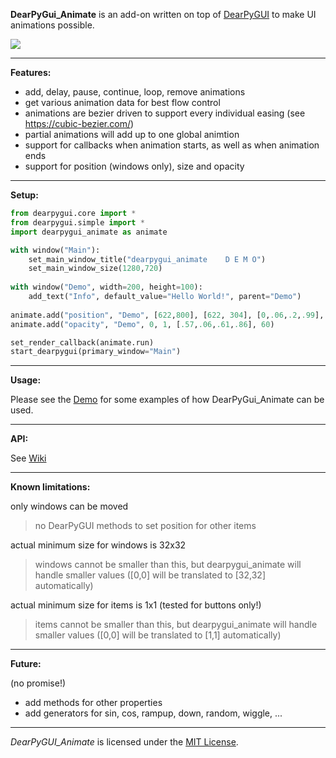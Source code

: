 **DearPyGui_Animate** is an add-on written on top of [DearPyGUI](https://github.com/hoffstadt/DearPyGui) to make UI animations possible.

<img src="https://raw.githubusercontent.com/mrtnRitter/DearPyGui_Animate/main/Animate.gif">

---

**Features:**
* add, delay, pause, continue, loop, remove animations
* get various animation data for best flow control
* animations are bezier driven to support every individual easing (see https://cubic-bezier.com/)
* partial animations will add up to one global animtion
* support for callbacks when animation starts, as well as when animation ends
* support for position (windows only), size and opacity

---


**Setup:**

```python
from dearpygui.core import *
from dearpygui.simple import *
import dearpygui_animate as animate

with window("Main"):
	set_main_window_title("dearpygui_animate    D E M O")
	set_main_window_size(1280,720)
  
with window("Demo", width=200, height=100):
	add_text("Info", default_value="Hello World!", parent="Demo")
  
animate.add("position", "Demo", [622,800], [622, 304], [0,.06,.2,.99], 60)
animate.add("opacity", "Demo", 0, 1, [.57,.06,.61,.86], 60)

set_render_callback(animate.run)
start_dearpygui(primary_window="Main")

``` 

---

**Usage:**

Please see the [Demo](https://github.com/mrtnRitter/DearPyGui_Animate/blob/main/DearPyGui_Animate/dearpygui_animate_demo.py) for some examples of how DearPyGui_Animate can be used.

---

**API:**

See [Wiki](https://github.com/mrtnRitter/DearPyGui_Animate/wiki)

---

**Known limitations:**

only windows can be moved
> no DearPyGUI methods to set position for other items

actual minimum size for windows is 32x32
> windows cannot be smaller than this, but dearpygui_animate will handle smaller values ([0,0] will be translated to [32,32] automatically)

actual minimum size for items is 1x1 (tested for buttons only!)
> items cannot be smaller than this, but dearpygui_animate will handle smaller values ([0,0] will be translated to [1,1] automatically)

---

**Future:**

(no promise!)

* add methods for other properties
* add generators for sin, cos, rampup, down, random, wiggle, ...

---

*DearPyGUI_Animate* is licensed under the [MIT License](https://github.com/hoffstadt/DearPyGui/blob/master/LICENSE).

